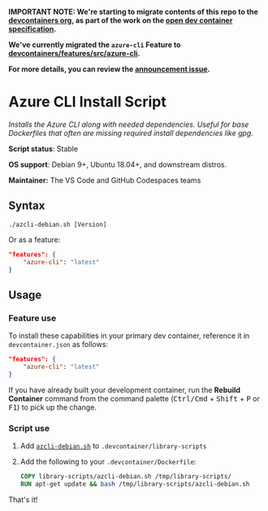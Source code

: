 **IMPORTANT NOTE: We're starting to migrate contents of this repo to the
[devcontainers org](https://github.com/devcontainers), as part of the work on
the [open dev container specification](https://containers.dev).**

**We've currently migrated the `azure-cli` Feature to
[devcontainers/features/src/azure-cli](https://github.com/devcontainers/features/tree/main/src/azure-cli).**

**For more details, you can review the
[announcement issue](https://github.com/microsoft/vscode-dev-containers/issues/1589).**

# Azure CLI Install Script

_Installs the Azure CLI along with needed dependencies. Useful for base
Dockerfiles that often are missing required install dependencies like gpg._

**Script status**: Stable

**OS support**: Debian 9+, Ubuntu 18.04+, and downstream distros.

**Maintainer:** The VS Code and GitHub Codespaces teams

## Syntax

```text
./azcli-debian.sh [Version]
```

Or as a feature:

```json
"features": {
    "azure-cli": "latest"
}
```

## Usage

### Feature use

To install these capabilities in your primary dev container, reference it in
`devcontainer.json` as follows:

```json
"features": {
    "azure-cli": "latest"
}
```

If you have already built your development container, run the **Rebuild
Container** command from the command palette (<kbd>Ctrl/Cmd</kbd> +
<kbd>Shift</kbd> + <kbd>P</kbd> or <kbd>F1</kbd>) to pick up the change.

### Script use

1. Add [`azcli-debian.sh`](../azcli-debian.sh) to
   `.devcontainer/library-scripts`

2. Add the following to your `.devcontainer/Dockerfile`:

    ```Dockerfile
    COPY library-scripts/azcli-debian.sh /tmp/library-scripts/
    RUN apt-get update && bash /tmp/library-scripts/azcli-debian.sh
    ```

That's it!

